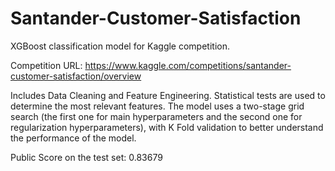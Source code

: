 # Santander-Customer-Satisfaction
XGBoost classification model for Kaggle competition.

Competition URL: https://www.kaggle.com/competitions/santander-customer-satisfaction/overview

Includes Data Cleaning and Feature Engineering.
Statistical tests are used to determine the most relevant features.
The model uses a two-stage grid search (the first one for main hyperparameters and the second one for regularization hyperparameters), with K Fold validation to better understand the performance of the model.

Public Score on the test set: 0.83679
